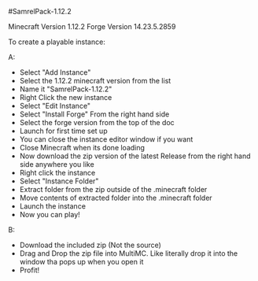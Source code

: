 #SamrelPack-1.12.2

Minecraft Version 1.12.2
Forge Version 14.23.5.2859

To create a playable instance:

A:
  - Select "Add Instance"
  - Select the 1.12.2 minecraft version from the list
  - Name it "SamrelPack-1.12.2"
  - Right Click the new instance
  - Select "Edit Instance"
  - Select "Install Forge" From the right hand side
  - Select the forge version from the top of the doc
  - Launch for first time set up
  - You can close the instance editor window if you want
  - Close Minecraft when its done loading
  - Now download the zip version of the latest Release from the right hand side anywhere you like
  - Right click the instance
  - Select "Instance Folder"
  - Extract folder from the zip outside of the .minecraft folder
  - Move contents of extracted folder into the .minecraft folder
  - Launch the instance
  - Now you can play!
  
B:
  - Download the included zip (Not the source)
  - Drag and Drop the zip file into MultiMC. Like literally drop it into the window tha pops up when you open it
  - Profit!
